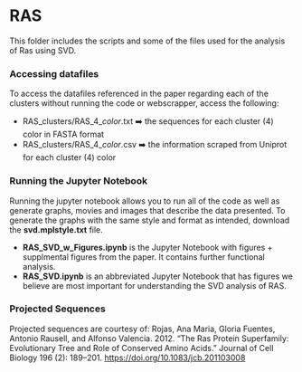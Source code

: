 # RAS

This folder includes the scripts and some of the files used for the analysis of Ras using SVD.

### Accessing datafiles


To access the datafiles referenced in the paper regarding each of the clusters without running the 
code or webscrapper, access the following:
* RAS_clusters/RAS_4_*color*.txt ➡️ the sequences for each cluster (4) color in FASTA format
* RAS_clusters/RAS_4_*color*.csv ➡️ the information scraped from Uniprot for each cluster (4) color 


### Running the Jupyter Notebook

Running the jupyter notebook allows you to run all of the code as well as generate graphs, movies
and images that describe the data presented. To generate the graphs with the same style and format
as intended, download the **svd.mplstyle.txt** file. 
* **RAS_SVD_w_Figures.ipynb** is the Jupyter Notebook with figures + supplmental figures from the paper. It contains further functional analysis.
* **RAS_SVD.ipynb** is an abbreviated Jupyter Notebook that has figures we believe are most important for understanding the SVD analysis of RAS. 

### Projected Sequences

Projected sequences are courtesy of:
Rojas, Ana Maria, Gloria Fuentes, Antonio Rausell, and Alfonso Valencia. 2012. “The Ras Protein Superfamily: Evolutionary Tree and Role of Conserved Amino Acids.” Journal of Cell Biology 196 (2): 189–201. https://doi.org/10.1083/jcb.201103008
